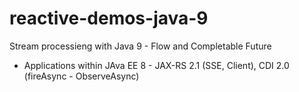 # reactive-demos-java-9
Stream processieng with Java 9 - Flow and Completable Future
+ Applications within JAva EE 8 - JAX-RS 2.1 (SSE, Client), CDI 2.0 (fireAsync - ObserveAsync)

